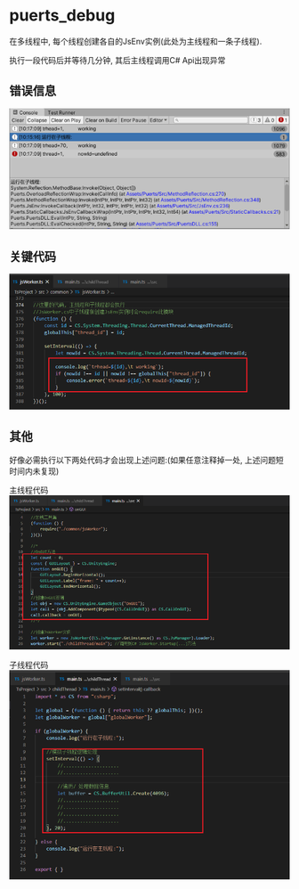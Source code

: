 # puerts_debug

在多线程中, 每个线程创建各自的JsEnv实例(此处为主线程和一条子线程).

执行一段代码后并等待几分钟, 其后主线程调用C# Api出现异常

## 错误信息
![error](./pic/error.png)


## 关键代码
![code](./pic/code.png)

## 其他
好像必需执行以下两处代码才会出现上述问题:(如果任意注释掉一处, 上述问题短时间内未复现)

主线程代码
![code](./pic/code_1.png)

子线程代码
![code](./pic/code_2.png)
